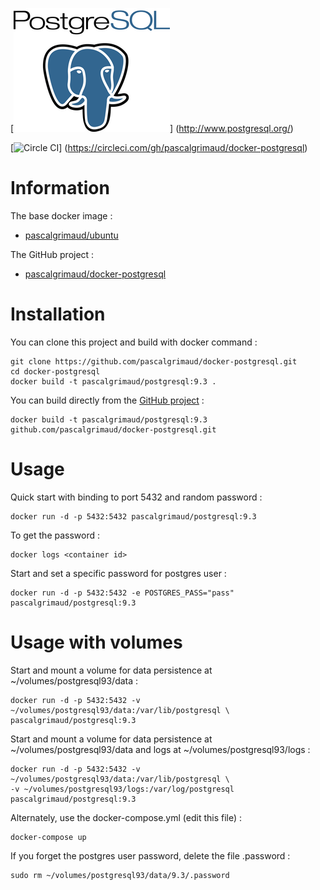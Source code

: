 [![logo](https://raw.githubusercontent.com/pascalgrimaud/docker-postgresql/master/postgresql.png)]
(http://www.postgresql.org/)

[![Circle CI](https://circleci.com/gh/pascalgrimaud/docker-postgresql.svg?style=shield)]
(https://circleci.com/gh/pascalgrimaud/docker-postgresql)


# Information

The base docker image :

  * [pascalgrimaud/ubuntu](https://registry.hub.docker.com/u/pascalgrimaud/ubuntu/)

The GitHub project :

  * [pascalgrimaud/docker-postgresql](https://github.com/pascalgrimaud/docker-postgresql/)


# Installation

You can clone this project and build with docker command :

```
git clone https://github.com/pascalgrimaud/docker-postgresql.git
cd docker-postgresql
docker build -t pascalgrimaud/postgresql:9.3 .
```


You can build directly from the [GitHub project](https://github.com/pascalgrimaud/docker-postgresql/) :

```
docker build -t pascalgrimaud/postgresql:9.3 github.com/pascalgrimaud/docker-postgresql.git
```


# Usage

Quick start with binding to port 5432 and random password :

```
docker run -d -p 5432:5432 pascalgrimaud/postgresql:9.3
```


To get the password :

```
docker logs <container id>
```


Start and set a specific password for postgres user :

```
docker run -d -p 5432:5432 -e POSTGRES_PASS="pass" pascalgrimaud/postgresql:9.3
```


# Usage with volumes

Start and mount a volume for data persistence at ~/volumes/postgresql93/data :

```
docker run -d -p 5432:5432 -v ~/volumes/postgresql93/data:/var/lib/postgresql \
pascalgrimaud/postgresql:9.3
```


Start and mount a volume for data persistence at ~/volumes/postgresql93/data and logs at ~/volumes/postgresql93/logs :

```
docker run -d -p 5432:5432 -v ~/volumes/postgresql93/data:/var/lib/postgresql \
-v ~/volumes/postgresql93/logs:/var/log/postgresql pascalgrimaud/postgresql:9.3
```


Alternately, use the docker-compose.yml (edit this file) :

```
docker-compose up
```


If you forget the postgres user password, delete the file .password :

```
sudo rm ~/volumes/postgresql93/data/9.3/.password
```
